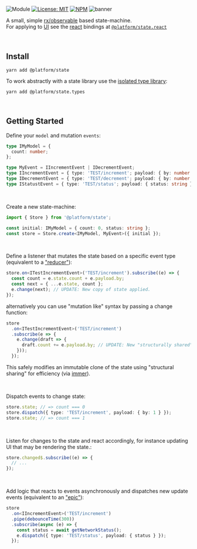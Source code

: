 ![Module](https://img.shields.io/badge/%40platform-state-%23EA4E7E.svg)
[![License: MIT](https://img.shields.io/badge/license-MIT-blue.svg)](https://opensource.org/licenses/MIT)
[![NPM](https://img.shields.io/npm/v/@platform/state.svg?colorB=blue&style=flat)](https://www.npmjs.com/package/@platform/state)
![banner](https://user-images.githubusercontent.com/185555/82968704-09aebc00-a022-11ea-9222-a334ef10b426.png)

A small, simple [rx/observable](https://github.com/ReactiveX/rxjs) based state-machine.  
For applying to [UI](https://en.wikipedia.org/wiki/User_interface) see the [react](https://reactjs.org) bindings at [`@platform/state.react`](../state.react)

<p>&nbsp;<p>

## Install

    yarn add @platform/state

To work abstractly with a state library use the [isolated type library](../state.types):

    yarn add @platform/state.types

<p>&nbsp;<p>

## Getting Started

Define your `model` and mutation `events`:

```typescript
type IMyModel = {
  count: number;
};

type MyEvent = IIncrementEvent | IDecrementEvent;
type IIncrementEvent = { type: 'TEST/increment'; payload: { by: number } };
type IDecrementEvent = { type: 'TEST/decrement'; payload: { by: number } };
type IStatustEvent = { type: 'TEST/status'; payload: { status: string } };
```

<p>&nbsp;<p>

Create a new state-machine:

```typescript
import { Store } from '@platform/state';

const initial: IMyModel = { count: 0, status: string };
const store = Store.create<IMyModel, MyEvent>({ initial });
```

<p>&nbsp;<p>

Define a listener that mutates the state based on a specific event type (equivalent to a ["reducer"](https://redux.js.org/basics/reducers)):

```typescript
store.on<ITestIncrementEvent>('TEST/increment').subscribe((e) => {
  const count = e.state.count + e.payload.by;
  const next = { ...e.state, count };
  e.change(next); // UPDATE: New copy of state applied.
});
```

alternatively you can use "mutation like" syntax by passing a change function:

```typescript
store
  .on<ITestIncrementEvent>('TEST/increment')
  .subscribe(e => {
    e.change(draft => {
      draft.count += e.payload.by; // UPDATE: New "structurally shared" immutable changes applied.
    }));
  });
```

This safely modifies an immutable clone of the state using "structural sharing" for efficiency (via [immer](https://immerjs.github.io/immer)).

<p>&nbsp;<p>

Dispatch events to change state:

```typescript
store.state; // => count === 0
store.dispatch({ type: 'TEST/increment', payload: { by: 1 } });
store.state; // => count === 1
```

<p>&nbsp;<p>

Listen for changes to the state and react accordingly, for instance updating UI that may be rendering the state.:

```typescript
store.changed$.subscribe((e) => {
  // ...
});
```

<p>&nbsp;<p>

Add logic that reacts to events asynchronously and dispatches new update events (equivalent to an ["epic"](https://redux-observable.js.org)):

```typescript
store
  .on<IIncrementEvent>('TEST/increment')
  .pipe(debounceTime(300))
  .subscribe(async (e) => {
    const status = await getNetworkStatus();
    e.dispatch({ type: 'TEST/status', payload: { status } });
  });
```

<p>&nbsp;<p>
<p>&nbsp;<p>
